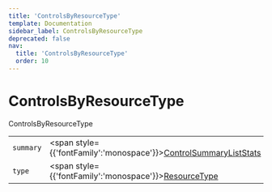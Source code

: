 ```yaml
---
title: 'ControlsByResourceType'
template: Documentation
sidebar_label: ControlsByResourceType
deprecated: false
nav:
  title: 'ControlsByResourceType'
  order: 10
---
```


# ControlsByResourceType

<div style={{'fontFamily':'monospace'}}><span style={{'fontSize':'1.5rem','fontWeight':500}}>ControlsByResourceType</span></div>





| | | |
| -- | -- | -- |
| `summary` | <span style={{'fontFamily':'monospace'}}><a href="/guardrails/docs/reference/graphql/object/ControlSummaryListStats">ControlSummaryListStats</a></span> |  |
| `type` | <span style={{'fontFamily':'monospace'}}><a href="/guardrails/docs/reference/graphql/object/ResourceType">ResourceType</a></span> |  |
